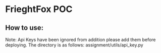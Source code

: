# FrieghtFox POC

## How to use:

Note: Api Keys have been ignored from addition please add them before deploying.
      The directory is as follows: assignment/utils/api_key.py
